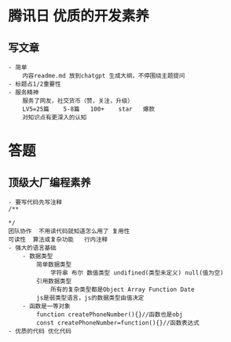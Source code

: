 # 腾讯日 优质的开发素养

## 写文章
    - 简单
        内容readme.md 放到chatgpt 生成大纲，不停围绕主题提问
    - 标题占1/2重要性
    - 服务精神
        服务了网友，社交货币（赞，关注，升级）
        LV5=25篇    5-8篇   100+    star   爆款
        对知识点有更深入的认知
    
# 答题

## 顶级大厂编程素养
    - 要写代码先写注释
    /**

    */
    团队协作  不用读代码就知道怎么用了 复用性
    可读性  算法或复杂功能   行内注释
    - 强大的语言基础
        - 数据类型
            简单数据类型
                字符串 布尔 数值类型 undifined(类型未定义) null(值为空)
            引用数据类型
                所有的复杂类型都是Object Array Function Date
            js是弱类型语言，js的数据类型由值决定
        - 函数是一等对象
            function createPhoneNumber(){}//函数也是obj
            const createPhoneNumber=function(){}//函数表达式
    - 优质的代码 优化代码
